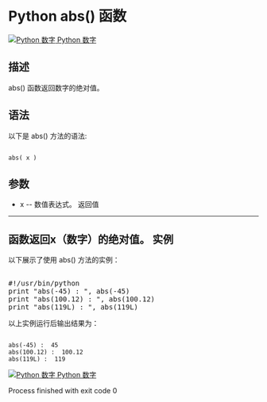 Python  abs() 函数
================

 [![Python 数字](../images/up.gif)
 Python 数字](python-numbers.html)


  描述
--

 abs() 函数返回数字的绝对值。

  语法
--

 以下是 abs() 方法的语法:

 
```

abs( x )

```

  参数
--

  * x -- 数值表达式。
   返回值
---

 函数返回x（数字）的绝对值。  实例
--

  以下展示了使用 abs() 方法的实例： 

  <pre>

#!/usr/bin/python
print "abs(-45) : ", abs(-45)
print "abs(100.12) : ", abs(100.12)
print "abs(119L) : ", abs(119L)
</pre>

  以上实例运行后输出结果为：

 
```

abs(-45) :  45
abs(100.12) :  100.12
abs(119L) :  119

```

 [![Python 数字](../images/up.gif)
 Python 数字](python-numbers.html)

Process finished with exit code 0
